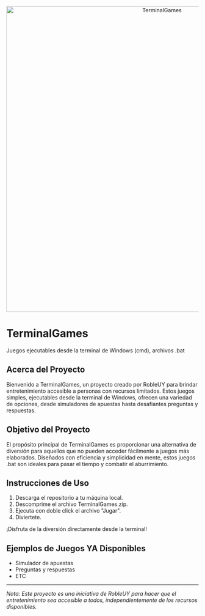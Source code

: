 <p align="center">
  <img src="https://www.profesionalreview.com/wp-content/uploads/2021/09/Terminal-de-comandos-12.png" alt="TerminalGames" width="800"/>
</p>

# TerminalGames
Juegos ejecutables desde la terminal de Windows (cmd), archivos .bat

## Acerca del Proyecto
Bienvenido a TerminalGames, un proyecto creado por RobleUY para brindar entretenimiento accesible a personas con recursos limitados. Estos juegos simples, ejecutables desde la terminal de Windows, ofrecen una variedad de opciones, desde simuladores de apuestas hasta desafiantes preguntas y respuestas.

## Objetivo del Proyecto
El propósito principal de TerminalGames es proporcionar una alternativa de diversión para aquellos que no pueden acceder fácilmente a juegos más elaborados. Diseñados con eficiencia y simplicidad en mente, estos juegos .bat son ideales para pasar el tiempo y combatir el aburrimiento.

## Instrucciones de Uso
1. Descarga el repositorio a tu máquina local.
2. Descomprime  el archivo TerminalGames.zip.
3. Ejecuta con doble click el archivo "Jugar".
4. Diviertete.

¡Disfruta de la diversión directamente desde la terminal!

## Ejemplos de Juegos YA Disponibles
- Simulador de apuestas
- Preguntas y respuestas
- ETC
---

*Nota: Este proyecto es una iniciativa de RobleUY para hacer que el entretenimiento sea accesible a todos, independientemente de los recursos disponibles.*
